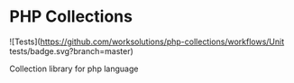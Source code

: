 # PHP Collections

![Tests](https://github.com/worksolutions/php-collections/workflows/Unit tests/badge.svg?branch=master)

Collection library for php language
